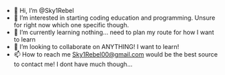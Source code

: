 - 👋 Hi, I’m @Sky1Rebel
- 👀 I’m interested in starting coding education and programming. Unsure for right now which one specific though.
- 🌱 I’m currently learning nothing... need to plan my route for how I want to learn
- 💞️ I’m looking to collaborate on ANYTHING! I want to learn!
- 📫 How to reach me Sky1Rebel00@gmail.com would be the best source to contact me! I dont have much though...

<!---
Sky1Rebel/Sky1Rebel is a ✨ special ✨ repository because its `README.md` (this file) appears on your GitHub profile.
You can click the Preview link to take a look at your changes.
--->
